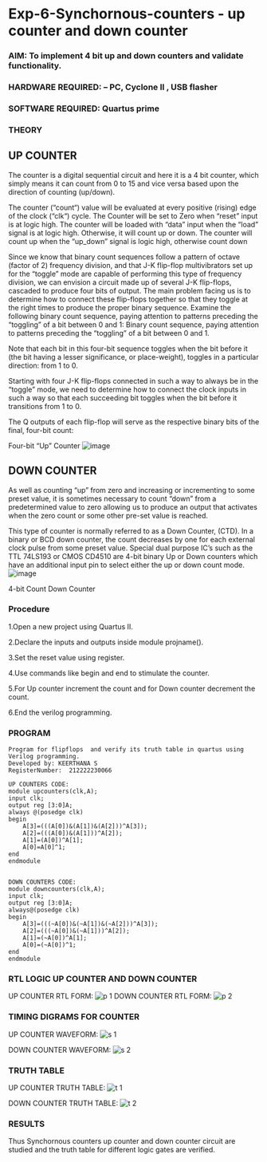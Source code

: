 # Exp-6-Synchornous-counters - up counter and down counter 
### AIM: To implement 4 bit up and down counters and validate  functionality.
### HARDWARE REQUIRED:  – PC, Cyclone II , USB flasher
### SOFTWARE REQUIRED:   Quartus prime
### THEORY 

## UP COUNTER 
The counter is a digital sequential circuit and here it is a 4 bit counter, which simply means it can count from 0 to 15 and vice versa based upon the direction of counting (up/down). 

The counter (“count“) value will be evaluated at every positive (rising) edge of the clock (“clk“) cycle.
The Counter will be set to Zero when “reset” input is at logic high.
The counter will be loaded with “data” input when the “load” signal is at logic high. Otherwise, it will count up or down.
The counter will count up when the “up_down” signal is logic high, otherwise count down

Since we know that binary count sequences follow a pattern of octave (factor of 2) frequency division, and that J-K flip-flop multivibrators set up for the “toggle” mode are capable of performing this type of frequency division, we can envision a circuit made up of several J-K flip-flops, cascaded to produce four bits of output.
The main problem facing us is to determine how to connect these flip-flops together so that they toggle at the right times to produce the proper binary sequence.
Examine the following binary count sequence, paying attention to patterns preceding the “toggling” of a bit between 0 and 1:
Binary count sequence, paying attention to patterns preceding the “toggling” of a bit between 0 and 1.

Note that each bit in this four-bit sequence toggles when the bit before it (the bit having a lesser significance, or place-weight), toggles in a particular direction: from 1 to 0.



 
 

Starting with four J-K flip-flops connected in such a way to always be in the “toggle” mode, we need to determine how to connect the clock inputs in such a way so that each succeeding bit toggles when the bit before it transitions from 1 to 0.

The Q outputs of each flip-flop will serve as the respective binary bits of the final, four-bit count:

 
 

Four-bit “Up” Counter
![image](https://user-images.githubusercontent.com/36288975/169644758-b2f4339d-9532-40c5-af40-8f4f8c942e2c.png)



## DOWN COUNTER 

As well as counting “up” from zero and increasing or incrementing to some preset value, it is sometimes necessary to count “down” from a predetermined value to zero allowing us to produce an output that activates when the zero count or some other pre-set value is reached.

This type of counter is normally referred to as a Down Counter, (CTD). In a binary or BCD down counter, the count decreases by one for each external clock pulse from some preset value. Special dual purpose IC’s such as the TTL 74LS193 or CMOS CD4510 are 4-bit binary Up or Down counters which have an additional input pin to select either the up or down count mode.
![image](https://user-images.githubusercontent.com/36288975/169644844-1a14e123-7228-4ed8-81a9-eb937dff4ac8.png)


4-bit Count Down Counter
### Procedure

1.Open a new project using Quartus II.

2.Declare the inputs and outputs inside module projname().

3.Set the reset value using register.

4.Use commands like begin and end to stimulate the counter.

5.For Up counter increment the count and for Down counter decrement the count.

6.End the verilog programming.

### PROGRAM 
```
Program for flipflops  and verify its truth table in quartus using Verilog programming.
Developed by: KEERTHANA S
RegisterNumber:  212222230066

UP COUNTERS CODE:
module upcounters(clk,A);
input clk;
output reg [3:0]A;
always @(posedge clk)
begin
	A[3]=(((A[0])&(A[1])&(A[2]))^A[3]);
	A[2]=(((A[0])&(A[1]))^A[2]);
	A[1]=(A[0])^A[1];
	A[0]=A[0]^1;
end
endmodule


DOWN COUNTERS CODE:
module downcounters(clk,A);
input clk;
output reg [3:0]A;
always@(posedge clk)
begin
	A[3]=(((~A[0])&(~A[1])&(~A[2]))^A[3]);
	A[2]=(((~A[0])&(~A[1]))^A[2]);
	A[1]=(~A[0])^A[1];
	A[0]=(~A[0])^1;
end
endmodule
```


### RTL LOGIC UP COUNTER AND DOWN COUNTER  
UP COUNTER RTL FORM:
![p 1](https://github.com/Keerthanasampathkumar/Exp-7-Synchornous-counters-/assets/119477890/274ef4fc-3e47-4c2a-adea-7756cd04b461)
DOWN COUNTER RTL FORM:
![p 2](https://github.com/Keerthanasampathkumar/Exp-7-Synchornous-counters-/assets/119477890/e6351a4f-db44-4227-b77a-516888b842c8)

### TIMING DIGRAMS FOR COUNTER  
UP COUNTER WAVEFORM:
![s 1](https://github.com/Keerthanasampathkumar/Exp-7-Synchornous-counters-/assets/119477890/359125bb-b45c-4049-8fc9-96e8ae9addc0)

DOWN COUNTER WAVEFORM:
![s 2](https://github.com/Keerthanasampathkumar/Exp-7-Synchornous-counters-/assets/119477890/f9f47a8e-cfea-4f1a-87f6-377410564581)

### TRUTH TABLE 
UP COUNTER TRUTH TABLE: 
![t 1](https://github.com/Keerthanasampathkumar/Exp-7-Synchornous-counters-/assets/119477890/ae5d8162-947a-42de-99d5-03f988ead6bd)

DOWN COUNTER TRUTH TABLE:
![t 2](https://github.com/Keerthanasampathkumar/Exp-7-Synchornous-counters-/assets/119477890/c4f47f27-850c-4087-9eee-e22cc496d98c)

### RESULTS 
Thus Synchornous counters up counter and down counter circuit are studied and the truth table for different logic gates are verified.
